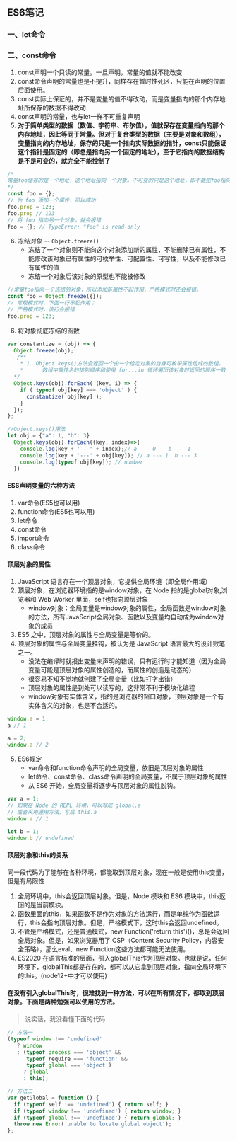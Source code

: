 ## ES6笔记
### 一、let命令

### 二、const命令
1. const声明一个只读的常量。一旦声明，常量的值就不能改变
2. const命令声明的常量也是不提升，同样存在暂时性死区，只能在声明的位置后面使用。
3. const实际上保证的，并不是变量的值不得改动，而是变量指向的那个内存地址所保存的数据不得改动
4. const声明的常量，也与let一样不可重复声明
5. **对于简单类型的数据（数值、字符串、布尔值），值就保存在变量指向的那个内存地址，因此等同于常量。但对于复合类型的数据（主要是对象和数组），变量指向的内存地址，保存的只是一个指向实际数据的指针，const只能保证这个指针是固定的（即总是指向另一个固定的地址），至于它指向的数据结构是不是可变的，就完全不能控制了**
```javascript
/*
常量foo储存的是一个地址，这个地址指向一个对象。不可变的只是这个地址，即不能把foo指向另一个地址，但对象本身是可变的，所以依然可以为其添加新属性。
*/
const foo = {};
// 为 foo 添加一个属性，可以成功
foo.prop = 123;
foo.prop // 123
// 将 foo 指向另一个对象，就会报错
foo = {}; // TypeError: "foo" is read-only
```
6. 冻结对象 -- `Object.freeze()`
   - 冻结了一个对象则不能向这个对象添加新的属性，不能删除已有属性，不能修改该对象已有属性的可枚举性、可配置性、可写性，以及不能修改已有属性的值
   - 冻结一个对象后该对象的原型也不能被修改
```javascript
//常量foo指向一个冻结的对象，所以添加新属性不起作用，严格模式时还会报错。
const foo = Object.freeze({});
// 常规模式时，下面一行不起作用；
// 严格模式时，该行会报错
foo.prop = 123;
```
6. 将对象彻底冻结的函数
```javascript
var constantize = (obj) => {
  Object.freeze(obj);
   /**
    * 1. Object.keys()方法会返回一个由一个给定对象的自身可枚举属性组成的数组，
    *      数组中属性名的排列顺序和使用 for...in 循环遍历该对象时返回的顺序一致 
  */
  Object.keys(obj).forEach( (key, i) => {
    if ( typeof obj[key] === 'object' ) {
      constantize( obj[key] );
    }
  });
};
```
```javascript
//Object.keys()用法
let obj = {"a": 1, "b": 3}
  Object.keys(obj).forEach((key, index)=>{
    console.log(key + '---' + index);// a --- 0    b --- 1
    console.log(key + '---' + obj[key]); // a --- 1  b --- 3
    console.log(typeof obj[key]); // number
  })
```
#### ES6声明变量的六种方法
1. var命令(ES5也可以用)
2. function命令(ES5也可以用)
3. let命令
4. const命令
5. import命令
6. class命令
#### 顶层对象的属性
1. JavaScript 语言存在一个顶层对象，它提供全局环境（即全局作用域）
2. 顶层对象，在浏览器环境指的是window对象，在 Node 指的是global对象,浏览器和 Web Worker 里面，self也指向顶层对象
   - window对象：全局变量是window对象的属性，全局函数是window对象的方法，所有JavaScript全局对象、函数以及变量均自动成为window对象的成员
3. ES5 之中，顶层对象的属性与全局变量是等价的。
4. 顶层对象的属性与全局变量挂钩，被认为是 JavaScript 语言最大的设计败笔之一。
      - 没法在编译时就报出变量未声明的错误，只有运行时才能知道（因为全局变量可能是顶层对象的属性创造的，而属性的创造是动态的）
      - 很容易不知不觉地就创建了全局变量（比如打字出错）
      - 顶层对象的属性是到处可以读写的，这非常不利于模块化编程
      - window对象有实体含义，指的是浏览器的窗口对象，顶层对象是一个有实体含义的对象，也是不合适的。
```javascript
window.a = 1;
a // 1

a = 2;
window.a // 2
```
5. ES6规定
   - var命令和function命令声明的全局变量，依旧是顶层对象的属性
   - let命令、const命令、class命令声明的全局变量，不属于顶层对象的属性
   - 从 ES6 开始，全局变量将逐步与顶层对象的属性脱钩。
```javascript
var a = 1;
// 如果在 Node 的 REPL 环境，可以写成 global.a
// 或者采用通用方法，写成 this.a
window.a // 1

let b = 1;
window.b // undefined
```
#### 顶层对象和this的关系
同一段代码为了能够在各种环境，都能取到顶层对象，现在一般是使用this变量，但是有局限性
1. 全局环境中，this会返回顶层对象。但是，Node 模块和 ES6 模块中，this返回的是当前模块。
2. 函数里面的this，如果函数不是作为对象的方法运行，而是单纯作为函数运行，this会指向顶层对象。但是，严格模式下，这时this会返回undefined。
3. 不管是严格模式，还是普通模式，new Function('return this')()，总是会返回全局对象。但是，如果浏览器用了 CSP（Content Security Policy，内容安全策略），那么eval、new Function这些方法都可能无法使用。
4. ES2020 在语言标准的层面，引入globalThis作为顶层对象。也就是说，任何环境下，globalThis都是存在的，都可以从它拿到顶层对象，指向全局环境下的this。(node12+中才可以使用)
#### 在没有引入globalThis时，很难找到一种方法，可以在所有情况下，都取到顶层对象。下面是两种勉强可以使用的方法。
> 说实话，我没看懂下面的代码
```javascript
// 方法一
(typeof window !== 'undefined'
   ? window
   : (typeof process === 'object' &&
      typeof require === 'function' &&
      typeof global === 'object')
     ? global
     : this);

// 方法二
var getGlobal = function () {
  if (typeof self !== 'undefined') { return self; }
  if (typeof window !== 'undefined') { return window; }
  if (typeof global !== 'undefined') { return global; }
  throw new Error('unable to locate global object');
};
```
